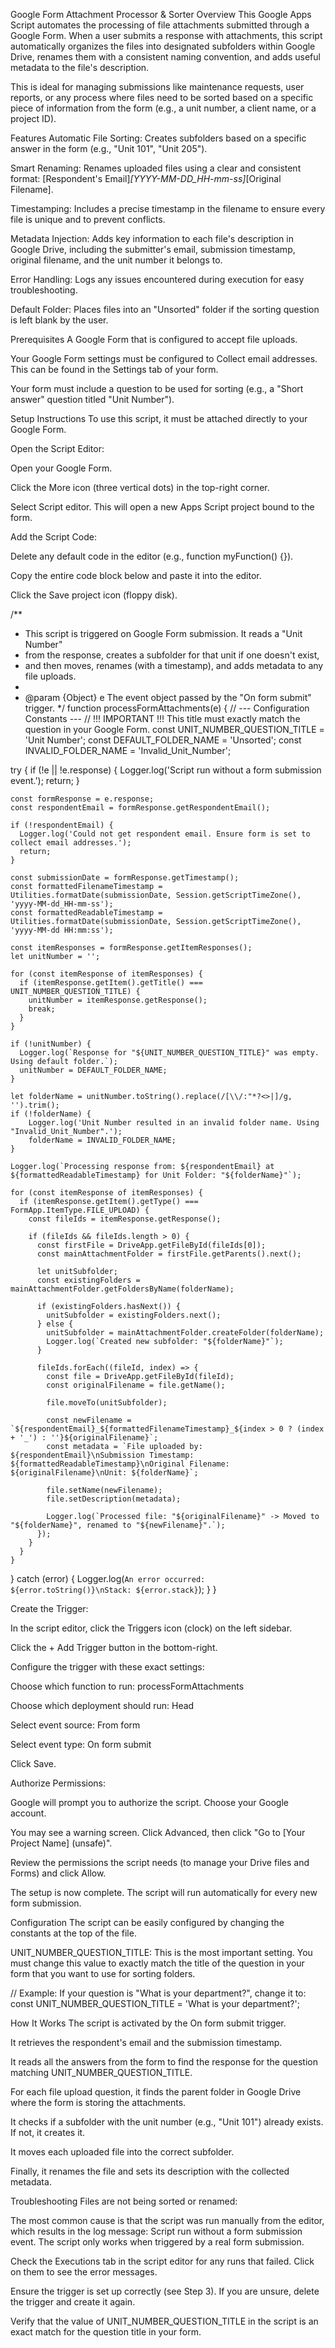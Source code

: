 Google Form Attachment Processor & Sorter
Overview
This Google Apps Script automates the processing of file attachments submitted through a Google Form. When a user submits a response with attachments, this script automatically organizes the files into designated subfolders within Google Drive, renames them with a consistent naming convention, and adds useful metadata to the file's description.

This is ideal for managing submissions like maintenance requests, user reports, or any process where files need to be sorted based on a specific piece of information from the form (e.g., a unit number, a client name, or a project ID).

Features
Automatic File Sorting: Creates subfolders based on a specific answer in the form (e.g., "Unit 101", "Unit 205").

Smart Renaming: Renames uploaded files using a clear and consistent format: [Respondent's Email]_[YYYY-MM-DD_HH-mm-ss]_[Original Filename].

Timestamping: Includes a precise timestamp in the filename to ensure every file is unique and to prevent conflicts.

Metadata Injection: Adds key information to each file's description in Google Drive, including the submitter's email, submission timestamp, original filename, and the unit number it belongs to.

Error Handling: Logs any issues encountered during execution for easy troubleshooting.

Default Folder: Places files into an "Unsorted" folder if the sorting question is left blank by the user.

Prerequisites
A Google Form that is configured to accept file uploads.

Your Google Form settings must be configured to Collect email addresses. This can be found in the Settings tab of your form.

Your form must include a question to be used for sorting (e.g., a "Short answer" question titled "Unit Number").

Setup Instructions
To use this script, it must be attached directly to your Google Form.

Open the Script Editor:

Open your Google Form.

Click the More icon (three vertical dots) in the top-right corner.

Select Script editor. This will open a new Apps Script project bound to the form.

Add the Script Code:

Delete any default code in the editor (e.g., function myFunction() {}).

Copy the entire code block below and paste it into the editor.

Click the Save project icon (floppy disk).

/**
 * This script is triggered on Google Form submission. It reads a "Unit Number" 
 * from the response, creates a subfolder for that unit if one doesn't exist, 
 * and then moves, renames (with a timestamp), and adds metadata to any file uploads.
 *
 * @param {Object} e The event object passed by the "On form submit" trigger.
 */
function processFormAttachments(e) {
  // --- Configuration Constants ---
  // !!! IMPORTANT !!! This title must exactly match the question in your Google Form.
  const UNIT_NUMBER_QUESTION_TITLE = 'Unit Number';
  const DEFAULT_FOLDER_NAME = 'Unsorted';
  const INVALID_FOLDER_NAME = 'Invalid_Unit_Number';

  try {
    if (!e || !e.response) {
      Logger.log('Script run without a form submission event.');
      return;
    }

    const formResponse = e.response;
    const respondentEmail = formResponse.getRespondentEmail();

    if (!respondentEmail) {
      Logger.log('Could not get respondent email. Ensure form is set to collect email addresses.');
      return;
    }

    const submissionDate = formResponse.getTimestamp();
    const formattedFilenameTimestamp = Utilities.formatDate(submissionDate, Session.getScriptTimeZone(), 'yyyy-MM-dd_HH-mm-ss');
    const formattedReadableTimestamp = Utilities.formatDate(submissionDate, Session.getScriptTimeZone(), 'yyyy-MM-dd HH:mm:ss');

    const itemResponses = formResponse.getItemResponses();
    let unitNumber = '';

    for (const itemResponse of itemResponses) {
      if (itemResponse.getItem().getTitle() === UNIT_NUMBER_QUESTION_TITLE) {
        unitNumber = itemResponse.getResponse();
        break; 
      }
    }

    if (!unitNumber) {
      Logger.log(`Response for "${UNIT_NUMBER_QUESTION_TITLE}" was empty. Using default folder.`);
      unitNumber = DEFAULT_FOLDER_NAME;
    }

    let folderName = unitNumber.toString().replace(/[\\/:"*?<>|]/g, '').trim();
    if (!folderName) {
        Logger.log('Unit Number resulted in an invalid folder name. Using "Invalid_Unit_Number".');
        folderName = INVALID_FOLDER_NAME;
    }

    Logger.log(`Processing response from: ${respondentEmail} at ${formattedReadableTimestamp} for Unit Folder: "${folderName}"`);

    for (const itemResponse of itemResponses) {
      if (itemResponse.getItem().getType() === FormApp.ItemType.FILE_UPLOAD) {
        const fileIds = itemResponse.getResponse();

        if (fileIds && fileIds.length > 0) {
          const firstFile = DriveApp.getFileById(fileIds[0]);
          const mainAttachmentFolder = firstFile.getParents().next();

          let unitSubfolder;
          const existingFolders = mainAttachmentFolder.getFoldersByName(folderName);

          if (existingFolders.hasNext()) {
            unitSubfolder = existingFolders.next();
          } else {
            unitSubfolder = mainAttachmentFolder.createFolder(folderName);
            Logger.log(`Created new subfolder: "${folderName}"`);
          }

          fileIds.forEach((fileId, index) => {
            const file = DriveApp.getFileById(fileId);
            const originalFilename = file.getName();

            file.moveTo(unitSubfolder);

            const newFilename = `${respondentEmail}_${formattedFilenameTimestamp}_${index > 0 ? (index + '_') : ''}${originalFilename}`;
            const metadata = `File uploaded by: ${respondentEmail}\nSubmission Timestamp: ${formattedReadableTimestamp}\nOriginal Filename: ${originalFilename}\nUnit: ${folderName}`;

            file.setName(newFilename);
            file.setDescription(metadata);

            Logger.log(`Processed file: "${originalFilename}" -> Moved to "${folderName}", renamed to "${newFilename}".`);
          });
        }
      }
    }
  } catch (error) {
    Logger.log(`An error occurred: ${error.toString()}\nStack: ${error.stack}`);
  }
}

Create the Trigger:

In the script editor, click the Triggers icon (clock) on the left sidebar.

Click the + Add Trigger button in the bottom-right.

Configure the trigger with these exact settings:

Choose which function to run: processFormAttachments

Choose which deployment should run: Head

Select event source: From form

Select event type: On form submit

Click Save.

Authorize Permissions:

Google will prompt you to authorize the script. Choose your Google account.

You may see a warning screen. Click Advanced, then click "Go to [Your Project Name] (unsafe)".

Review the permissions the script needs (to manage your Drive files and Forms) and click Allow.

The setup is now complete. The script will run automatically for every new form submission.

Configuration
The script can be easily configured by changing the constants at the top of the file.

UNIT_NUMBER_QUESTION_TITLE: This is the most important setting. You must change this value to exactly match the title of the question in your form that you want to use for sorting folders.

// Example: If your question is "What is your department?", change it to:
const UNIT_NUMBER_QUESTION_TITLE = 'What is your department?';

How It Works
The script is activated by the On form submit trigger.

It retrieves the respondent's email and the submission timestamp.

It reads all the answers from the form to find the response for the question matching UNIT_NUMBER_QUESTION_TITLE.

For each file upload question, it finds the parent folder in Google Drive where the form is storing the attachments.

It checks if a subfolder with the unit number (e.g., "Unit 101") already exists. If not, it creates it.

It moves each uploaded file into the correct subfolder.

Finally, it renames the file and sets its description with the collected metadata.

Troubleshooting
Files are not being sorted or renamed:

The most common cause is that the script was run manually from the editor, which results in the log message: Script run without a form submission event. The script only works when triggered by a real form submission.

Check the Executions tab in the script editor for any runs that failed. Click on them to see the error messages.

Ensure the trigger is set up correctly (see Step 3). If you are unsure, delete the trigger and create it again.

Verify that the value of UNIT_NUMBER_QUESTION_TITLE in the script is an exact match for the question title in your form.

